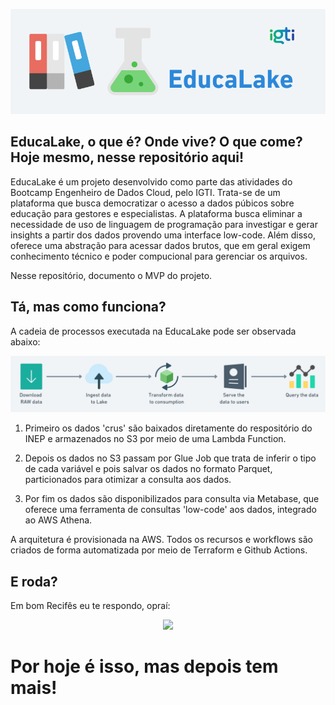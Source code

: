 <p align="center">
  <img src="https://github.com/spacemarcio/education-lake/blob/c979bf34edaf4777525937e9d51687f59be01777/readme-images/educalake-logo.png"/>
</p>

## EducaLake, o que é? Onde vive? O que come? Hoje mesmo, nesse repositório aqui!

EducaLake é um projeto desenvolvido como parte das atividades do Bootcamp Engenheiro de Dados Cloud, pelo IGTI. Trata-se de um plataforma que busca democratizar o acesso a dados púbicos sobre educação para gestores e especialistas. A plataforma busca eliminar a necessidade de uso de linguagem de programação para investigar e gerar insights a partir dos dados provendo uma interface low-code. Além disso, oferece uma abstração para acessar dados brutos, que em geral exigem conhecimento técnico e poder compucional para gerenciar os arquivos.

Nesse repositório, documento o MVP do projeto.

## Tá, mas como funciona?

A cadeia de processos executada na EducaLake pode ser observada abaixo:

<p align="center">
  <img src="https://github.com/spacemarcio/education-lake/blob/31e8e4166f78d68cd65b25eece23e19aa1f7b0f2/readme-images/data-workflow.png"/>
</p>

1) Primeiro os dados 'crus' são baixados diretamente do respositório do INEP e armazenados no S3 por meio de uma Lambda Function.

2) Depois os dados no S3 passam por Glue Job que trata de inferir o tipo de cada variável e pois salvar os dados no formato Parquet, particionados para otimizar a consulta aos dados.

3) Por fim os dados são disponibilizados para consulta via Metabase, que oferece uma ferramenta de consultas 'low-code' aos dados, integrado ao AWS Athena. 

A arquitetura é provisionada na AWS. Todos os recursos e workflows são criados de forma automatizada por meio de Terraform e Github Actions.

## E roda?

Em bom Recifês eu te respondo, opraí: 

<p align="center">
  <img src="https://www.imagensanimadas.com/data/media/695/em-construcao-imagem-animada-0038.gif"/> 
</p> 

# Por hoje é isso, mas depois tem mais!
